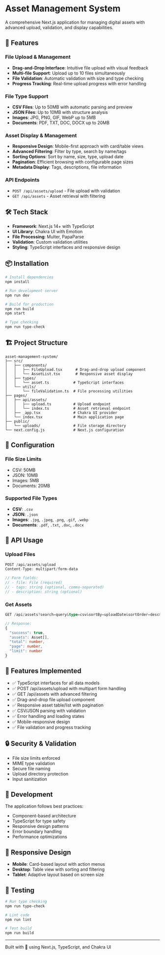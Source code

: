 # Asset Management System

A comprehensive Next.js application for managing digital assets with advanced
upload, validation, and display capabilities.

## 🚀 Features

### File Upload & Management

- **Drag-and-Drop Interface**: Intuitive file upload with visual feedback
- **Multi-file Support**: Upload up to 10 files simultaneously
- **File Validation**: Automatic validation with size and type checking
- **Progress Tracking**: Real-time upload progress with error handling

### File Type Support

- **CSV Files**: Up to 50MB with automatic parsing and preview
- **JSON Files**: Up to 10MB with structure analysis
- **Images**: JPG, PNG, GIF, WebP up to 5MB
- **Documents**: PDF, TXT, DOC, DOCX up to 20MB

### Asset Display & Management

- **Responsive Design**: Mobile-first approach with card/table views
- **Advanced Filtering**: Filter by type, search by name/tags
- **Sorting Options**: Sort by name, size, type, upload date
- **Pagination**: Efficient browsing with configurable page sizes
- **Metadata Display**: Tags, descriptions, file information

### API Endpoints

- `POST /api/assets/upload` - File upload with validation
- `GET /api/assets` - Asset retrieval with filtering

## 🛠 Tech Stack

- **Framework**: Next.js 14+ with TypeScript
- **UI Library**: Chakra UI with Emotion
- **File Processing**: Multer, PapaParse
- **Validation**: Custom validation utilities
- **Styling**: TypeScript interfaces and responsive design

## 📦 Installation

```bash
# Install dependencies
npm install

# Run development server
npm run dev

# Build for production
npm run build
npm start

# Type checking
npm run type-check
```

## 🏗 Project Structure

```
asset-management-system/
├── src/
│   ├── components/
│   │   ├── FileUpload.tsx      # Drag-and-drop upload component
│   │   └── AssetList.tsx       # Responsive asset display
│   ├── types/
│   │   └── asset.ts           # TypeScript interfaces
│   └── utils/
│       └── fileValidation.ts  # File processing utilities
├── pages/
│   ├── api/assets/
│   │   ├── upload.ts          # Upload endpoint
│   │   └── index.ts           # Asset retrieval endpoint
│   ├── _app.tsx               # Chakra UI provider
│   └── index.tsx              # Main application page
├── public/
│   └── uploads/               # File storage directory
└── next.config.js             # Next.js configuration
```

## 🔧 Configuration

### File Size Limits

- CSV: 50MB
- JSON: 10MB
- Images: 5MB
- Documents: 20MB

### Supported File Types

- **CSV**: `.csv`
- **JSON**: `.json`
- **Images**: `.jpg`, `.jpeg`, `.png`, `.gif`, `.webp`
- **Documents**: `.pdf`, `.txt`, `.doc`, `.docx`

## 📝 API Usage

### Upload Files

```typescript
POST /api/assets/upload
Content-Type: multipart/form-data

// Form fields:
// - file: File (required)
// - tags: string (optional, comma-separated)
// - description: string (optional)
```

### Get Assets

```typescript
GET /api/assets?search=query&type=csv&sortBy=uploadDate&sortOrder=desc&page=1&limit=10

// Response:
{
  "success": true,
  "assets": Asset[],
  "total": number,
  "page": number,
  "limit": number
}
```

## 🎯 Features Implemented

- ✅ TypeScript interfaces for all data models
- ✅ POST /api/assets/upload with multipart form handling
- ✅ GET /api/assets with advanced filtering
- ✅ Drag-and-drop file upload component
- ✅ Responsive asset table/list with pagination
- ✅ CSV/JSON parsing with validation
- ✅ Error handling and loading states
- ✅ Mobile-responsive design
- ✅ File validation and progress tracking

## 🔒 Security & Validation

- File size limits enforced
- MIME type validation
- Secure file naming
- Upload directory protection
- Input sanitization

## 🚀 Development

The application follows best practices:

- Component-based architecture
- TypeScript for type safety
- Responsive design patterns
- Error boundary handling
- Performance optimizations

## 📱 Responsive Design

- **Mobile**: Card-based layout with action menus
- **Desktop**: Table view with sorting and filtering
- **Tablet**: Adaptive layout based on screen size

## 🧪 Testing

```bash
# Run type checking
npm run type-check

# Lint code
npm run lint

# Test build
npm run build
```

---

Built with 💙 using Next.js, TypeScript, and Chakra UI
